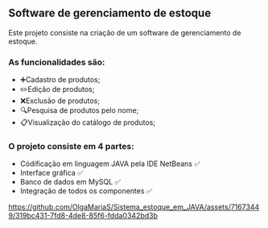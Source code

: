 ## Software de gerenciamento de estoque 
Este projeto consiste na criação de um software de gerenciamento de estoque.

### As funcionalidades são: 
- ➕Cadastro de produtos;
- ✏️Edição de produtos;
- ❌Exclusão de produtos;
- 🔍Pesquisa de produtos pelo nome;
- 📋Visualização do catálogo de produtos;

### O projeto consiste em 4 partes:
- Códificação em linguagem JAVA pela IDE NetBeans ✅
- Interface gráfica ✅
- Banco de dados em MySQL ✅
- Integração de todos os componentes ✅

https://github.com/OlgaMariaS/Sistema_estoque_em_JAVA/assets/71673449/319bc431-7fd8-4de8-85f6-fdda0342bd3b
